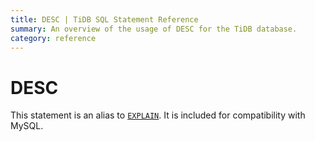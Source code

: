 ```yaml
---
title: DESC | TiDB SQL Statement Reference 
summary: An overview of the usage of DESC for the TiDB database.
category: reference
---
```


# DESC

This statement is an alias to [`EXPLAIN`](/v3.0/reference/sql/statements/explain.md). It is included for compatibility with MySQL.

